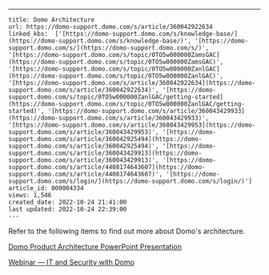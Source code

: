 ---
    title: Domo Architecture
    url: https://domo-support.domo.com/s/article/360042922634
    linked_kbs:  ['[https://domo-support.domo.com/s/knowledge-base/](https://domo-support.domo.com/s/knowledge-base/)', '[https://domo-support.domo.com/s/](https://domo-support.domo.com/s/)', '[https://domo-support.domo.com/s/topic/0TO5w000000ZamsGAC](https://domo-support.domo.com/s/topic/0TO5w000000ZamsGAC)', '[https://domo-support.domo.com/s/topic/0TO5w000000ZanlGAC](https://domo-support.domo.com/s/topic/0TO5w000000ZanlGAC)', '[https://domo-support.domo.com/s/article/360042922634](https://domo-support.domo.com/s/article/360042922634)', '[https://domo-support.domo.com/s/topic/0TO5w000000ZanlGAC/getting-started](https://domo-support.domo.com/s/topic/0TO5w000000ZanlGAC/getting-started)', '[https://domo-support.domo.com/s/article/360043429933](https://domo-support.domo.com/s/article/360043429933)', '[https://domo-support.domo.com/s/article/360043429953](https://domo-support.domo.com/s/article/360043429953)', '[https://domo-support.domo.com/s/article/360042925494](https://domo-support.domo.com/s/article/360042925494)', '[https://domo-support.domo.com/s/article/360043429913](https://domo-support.domo.com/s/article/360043429913)', '[https://domo-support.domo.com/s/article/4408174643607](https://domo-support.domo.com/s/article/4408174643607)', '[https://domo-support.domo.com/s/login/](https://domo-support.domo.com/s/login/)']
    article_id: 000004334
    views: 1,546
    created_date: 2022-10-24 21:41:00
    last updated: 2022-10-24 22:39:00
    ---



Refer to the following items to find out more about Domo's architecture.


[Domo Product Architecture PowerPoint Presentation](https://domosoftware.sharepoint.com/:p:/s/CS-Edu-PublicFiles/EayqqVpBdetGv7LHTlHZsv4BfSTANv_izLIcpizltGkqHg?e=erdo4x "Domo Product Architecture (Wong)_10.31.16Rev.pptx")


[Webinar — IT and Security with Domo](https://www.domo.com/learn/webinar-it-and-security-with-domo#webinar/all/all "https://www.domo.com/learn/webinar-it-and-security-with-domo#webinar/all/all")

